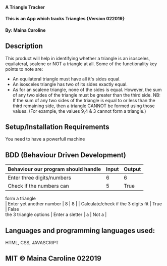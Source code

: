#### A Triangle Tracker

#### This is an App which tracks Triangles {Version 022019}

#### By: Maina Caroline

## Description
This product will help in identifying whether a triangle is an isosceles, equilateral, scalene or NOT a triangle at all.
Some of the functionality key points to note are:

- An equilateral triangle must have all it's sides equal.
- An isosceles triangle has two of its sides exactly equal.
- As for an scalene triangle, none of the sides is equal. However, the sum of any two sides of the triangle must be greater than the third side.
NB: If the sum of any two sides of the triangle is equal to or less than the third remaining side, then a triangle CANNOT be formed using those values. (For example, the values 9,4 & 3 cannot form a triangle.)

## Setup/Installation Requirements
You need to have a powerfull machine

## BDD (Behaviour Driven Development)

| Behaviour our program should handle | Input | Output |
| ------------------------------------|-------| ------ |
| Enter three digits/numbers          | 6     | 6      |
| Check if the numbers can            | 5     | True   |
  form a triangle               
| Enter yet another number            | 8     | 8      |
| Calculate/check if the 3 digits fit | True  | False  
  the 3 triangle options 
| Enter a sletter                      |  a   | Not a  |
                                    
                                    

## Languages and programming languages used:
HTML, CSS, JAVASCRIPT



## MIT © Maina Caroline 022019




